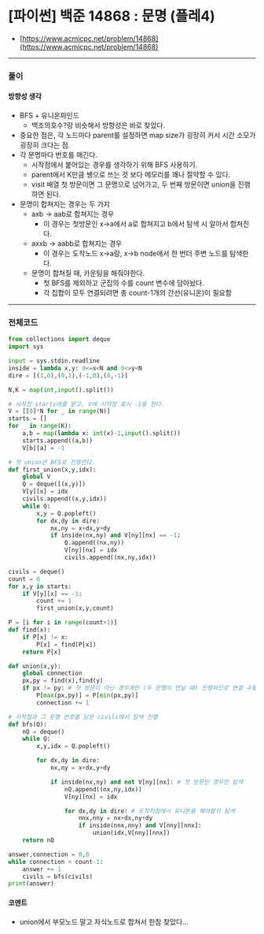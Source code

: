 # **\[파이썬\] 백준 14868 : 문명 (플레4)**

-   [https://www.acmicpc.net/problem/14868](https://www.acmicpc.net/problem/14868)

---

### **풀이**

#### **방향성 생각**

-   BFS + 유니온파인드
    -   백조의호수?랑 비슷해서 방향성은 바로 찾았다.
-   중요한 점은, 각 노드마다 parent를 설정하면 map size가 굉장히 커서 시간 소모가 굉장히 크다는 점.
-   각 문명마다 번호를 매긴다.
    -   시작점에서 붙어있는 경우를 생각하기 위해 BFS 사용하기.
    -   parent에서 K만큼 쌩으로 쓰는 것 보다 메모리를 꽤나 절약할 수 있다.
    -   visit 배열 첫 방문이면 그 문명으로 넘어가고, 두 번째 방문이면 union을 진행하면 된다.
-   문명이 합쳐지는 경우는 두 가지
    -   axb -> aab로 합쳐지는 경우
        -   이 경우는 첫방문인 x->a에서 a로 합쳐지고 b에서 탐색 시 알아서 합쳐진다.
    -   axxb -> aabb로 합쳐지는 경우
        -   이 경우는 도착노드 x->a랑, x->b node에서 한 번더 주변 노드를 탐색한다.
    -   문명이 합쳐질 때, 카운팅을 해줘야한다.
        -   첫 BFS를 제외하고 군집의 수를 count 변수에 담아놨다.
        -   각 집합이 모두 연결되려면 총 count-1개의 간선(유니온)이 필요함

---

### **전체코드**

```python
from collections import deque
import sys

input = sys.stdin.readline
inside = lambda x,y: 0<=x<N and 0<=y<N
dire = [(1,0),(0,1),(-1,0),(0,-1)]

N,K = map(int,input().split())

# 시작점 starts에를 받고, V에 시작점 표시 -1을 한다.
V = [[0]*N for _ in range(N)]
starts = []
for _ in range(K):
    a,b = map(lambda x: int(x)-1,input().split())
    starts.append((a,b))
    V[b][a] = -1

# 첫 union은 BFS로 진행한다.
def first_union(x,y,idx):
    global V
    Q = deque([(x,y)])
    V[y][x] = idx
    civils.append((x,y,idx))
    while Q:
        x,y = Q.popleft()
        for dx,dy in dire:
            nx,ny = x+dx,y+dy
            if inside(nx,ny) and V[ny][nx] == -1:
                Q.append((nx,ny))
                V[ny][nx] = idx
                civils.append((nx,ny,idx))

civils = deque()
count = 0
for x,y in starts:
    if V[y][x] == -1:
        count += 1
        first_union(x,y,count)

P = [i for i in range(count+1)]
def find(x):
    if P[x] != x:
        P[x] = find(P[x])
    return P[x]

def union(x,y):
    global connection
    px,py = find(x),find(y)
    if px != py: # 첫 방문이 아닌 경우에만 (두 문명이 만날 때) 진행하므로 연결 수를 카운팅
        P[max(px,py)] = P[min(px,py)]
        connection += 1

# 시작점과 그 문명 번호를 담은 civils에서 탐색 진행
def bfs(Q):
    nQ = deque()
    while Q:
        x,y,idx = Q.popleft()

        for dx,dy in dire:
            nx,ny = x+dx,y+dy

            if inside(nx,ny) and not V[ny][nx]: # 첫 방문인 경우만 탐색
                nQ.append((nx,ny,idx))
                V[ny][nx] = idx

                for dx,dy in dire: # 도착지점에서 유니온을 해야할지 탐색
                    nnx,nny = nx+dx,ny+dy
                    if inside(nnx,nny) and V[nny][nnx]:
                        union(idx,V[nny][nnx])
    return nQ

answer,connection = 0,0
while connection < count-1:
    answer += 1
    civils = bfs(civils)
print(answer)
```

#### **코멘트**

-   union에서 부모노드 말고 자식노드로 합쳐서 한참 찾았다...